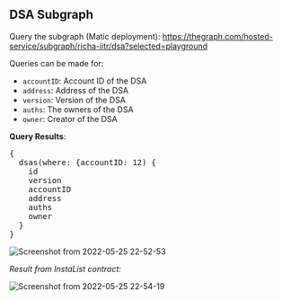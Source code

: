 ## DSA Subgraph 

Query the subgraph (Matic deployment): https://thegraph.com/hosted-service/subgraph/richa-iitr/dsa?selected=playground<br>
<!-- Pending Version: https://thegraph.com/hosted-service/subgraph/richa-iitr/dsa?version=pending -->

Queries can be made for: 
- `accountID`: Account ID of the DSA
- `address`: Address of the DSA
- `version`: Version of the DSA
- `auths`: The owners of the DSA
- `owner`: Creator of the DSA

**Query Results**:

<pre>{ 
  dsas(where: {accountID: 12) {
    id 
    version 
    accountID
    address 
    auths
    owner 
  }
}</pre>

![Screenshot from 2022-05-25 22-52-53](https://user-images.githubusercontent.com/76250660/170325757-42ff25bc-4705-419e-8203-21f5ed6affda.png)

_Result from InstaList contract:_

![Screenshot from 2022-05-25 22-54-19](https://user-images.githubusercontent.com/76250660/170326002-5cf486d1-1b70-45db-b902-bca626718665.png)



